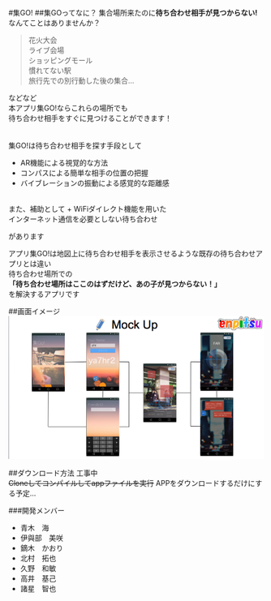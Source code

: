 
#集GO!
##集GOってなに？
集合場所来たのに**待ち合わせ相手が見つからない!**<br>
なんてことはありませんか？<br>
<blockquote>
花火大会<br>
ライブ会場<br>
ショッピングモール<br>
慣れてない駅<br>
旅行先での別行動した後の集合...<br>
</blockquote>
などなど<br>
本アプリ集GO!ならこれらの場所でも<br>
待ち合わせ相手をすぐに見つけることができます！<br>
<br><br>
集GO!は待ち合わせ相手を探す手段として

+ AR機能による視覚的な方法
+ コンパスによる簡単な相手の位置の把握
+ バイブレーションの振動による感覚的な距離感
<br>
また、補助として
+ WiFiダイレクト機能を用いた<br>インターネット通信を必要としない待ち合わせ<br>

があります<br>

アプリ集GO!は地図上に待ち合わせ相手を表示させるような既存の待ち合わせアプリとは違い<br>
待ち合わせ場所での<br>
**「待ち合わせ場所はここのはずだけど、あの子が見つからない！」**<br>
を解決するアプリです

##画面イメージ
![image2](images/10.22.23.png?raw=true)

##ダウンロード方法
工事中<br>
~~Cloneしてコンパイルしてappファイルを実行~~
APPをダウンロードするだけにする予定...



###開発メンバー


+ 青木　海
+ 伊與部　美咲
+ 鏑木　かおり
+ 北村　拓也
+ 久野　和敏
+ 高井　基己
+ 諸星　智也

